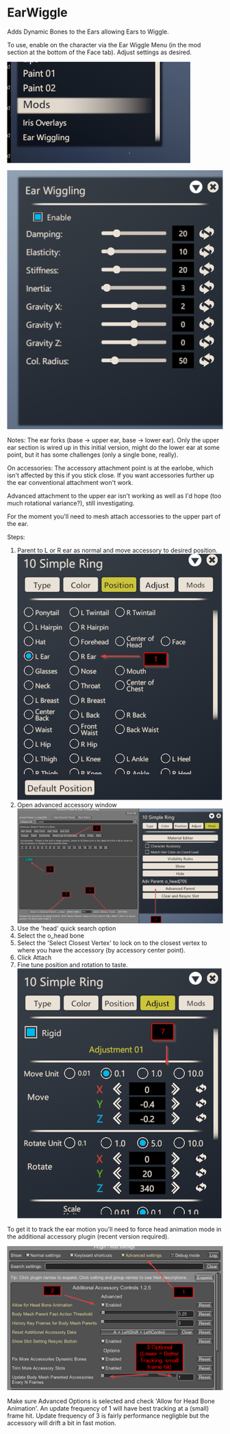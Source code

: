 # EarWiggle

Adds Dynamic Bones to the Ears allowing Ears to Wiggle.

To use, enable on the character via the Ear Wiggle Menu (in the mod section at the bottom of the Face tab). Adjust settings as desired.

![Menu Option](https://raw.githubusercontent.com/OrangeSpork/EarWiggle/master/EarWiggle/UI.png)

![Controls](https://raw.githubusercontent.com/OrangeSpork/EarWiggle/master/EarWiggle/UIOptions.png)

Notes: The ear forks (base -> upper ear, base -> lower ear). Only the upper ear section is wired up in this initial version, might do the lower ear at some point, but it has some challenges (only a single bone, really).

On accessories: The accessory attachment point is at the earlobe, which isn't affected by this if you stick close. If you want accessories further up the ear conventional attachment won't work.

Advanced attachment to the upper ear isn't working as well as I'd hope (too much rotational variance?), still investigating.

For the moment you'll need to mesh attach accessories to the upper part of the ear.

Steps:

1) Parent to L or R ear as normal and move accessory to desired position.
![First](https://raw.githubusercontent.com/OrangeSpork/EarWiggle/master/EarWiggle/AdditonalAccessorySetting0.png)
2) Open advanced accessory window
![Next](https://raw.githubusercontent.com/OrangeSpork/EarWiggle/master/EarWiggle/AddtlAccessoryAttach.png)
3) Use the 'head' quick search option
4) Select the o_head bone
5) Select the 'Select Closest Vertex' to lock on to the closest vertex to where you have the accessory (by accessory center point).
6) Click Attach
7) Fine tune position and rotation to taste.
![Last](https://raw.githubusercontent.com/OrangeSpork/EarWiggle/master/EarWiggle/AdditionalAccessorySetting2.png)

To get it to track the ear motion you'll need to force head animation mode in the additional accessory plugin (recent version required).

![Plugin Settings](https://raw.githubusercontent.com/OrangeSpork/EarWiggle/master/EarWiggle/AccessorySettings.png)

Make sure Advanced Options is selected and check 'Allow for Head Bone Animation'. An update frequency of 1 will have best tracking at a (small) frame hit. Update frequency of 3 is fairly performance negligble but the accessory will drift a bit in fast motion.
